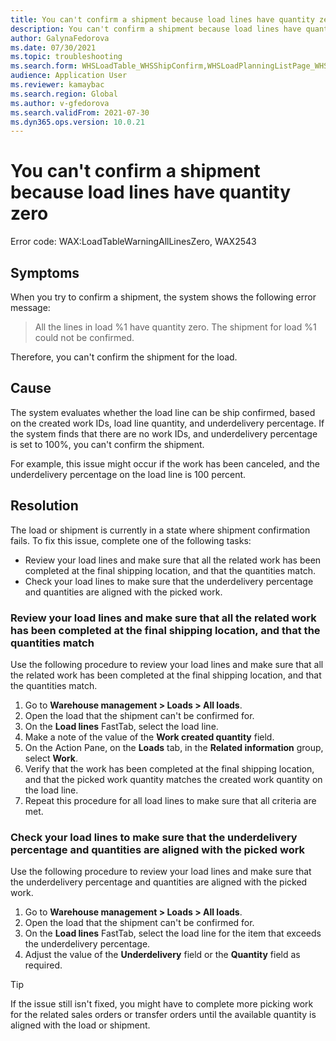 ```yaml
---
title: You can't confirm a shipment because load lines have quantity zero
description: You can't confirm a shipment because load lines have quantity zero
author: GalynaFedorova
ms.date: 07/30/2021
ms.topic: troubleshooting
ms.search.form: WHSLoadTable_WHSShipConfirm,WHSLoadPlanningListPage_WHSShipConfirm,WHSLoadPlanningWorkbench_WHSShipConfirm,WHSTransportLoad_WHSShipConfirm,WHSShipPlanningListPage_WHSShipConfirm,WHSShipmentDetails_WHSShipConfirm,WHSWorkTable_WHSShipConfirm,WHSWorkTableListPage_WHSShipConfirm,Dialog_WHSOutboundShipConfirmController_WHSOutboundShipConfirm
audience: Application User
ms.reviewer: kamaybac
ms.search.region: Global
ms.author: v-gfedorova
ms.search.validFrom: 2021-07-30
ms.dyn365.ops.version: 10.0.21
---
```


# You can't confirm a shipment because load lines have quantity zero

Error code: WAX:LoadTableWarningAllLinesZero, WAX2543

## Symptoms

When you try to confirm a shipment, the system shows the following error message:

> All the lines in load %1 have quantity zero.
> The shipment for load %1 could not be confirmed.

Therefore, you can't confirm the shipment for the load.

## Cause

The system evaluates whether the load line can be ship confirmed, based on the created work IDs, load line quantity, and underdelivery percentage. If the system finds that there are no work IDs, and underdelivery percentage is set to 100%, you can't confirm the shipment.

For example, this issue might occur if the work has been canceled, and the underdelivery percentage on the load line is 100 percent.

## Resolution

The load or shipment is currently in a state where shipment confirmation fails. To fix this issue, complete one of the following tasks:

- Review your load lines and make sure that all the related work has been completed at the final shipping location, and that the quantities match.
- Check your load lines to make sure that the underdelivery percentage and quantities are aligned with the picked work.

### Review your load lines and make sure that all the related work has been completed at the final shipping location, and that the quantities match

Use the following procedure to review your load lines and make sure that all the related work has been completed at the final shipping location, and that the quantities match.

1. Go to **Warehouse management \> Loads \> All loads**.
1. Open the load that the shipment can't be confirmed for.
1. On the **Load lines** FastTab, select the load line.
1. Make a note of the value of the **Work created quantity** field.
1. On the Action Pane, on the **Loads** tab, in the **Related information** group, select **Work**.
1. Verify that the work has been completed at the final shipping location, and that the picked work quantity matches the created work quantity on the load line.
1. Repeat this procedure for all load lines to make sure that all criteria are met.

### Check your load lines to make sure that the underdelivery percentage and quantities are aligned with the picked work

Use the following procedure to review your load lines and make sure that the underdelivery percentage and quantities are aligned with the picked work.

1. Go to **Warehouse management \> Loads \> All loads**.
1. Open the load that the shipment can't be confirmed for.
1. On the **Load lines** FastTab, select the load line for the item that exceeds the underdelivery percentage.
1. Adjust the value of the **Underdelivery** field or the **Quantity** field as required.

> [!TIP]
> If the issue still isn't fixed, you might have to complete more picking work for the related sales orders or transfer orders until the available quantity is aligned with the load or shipment.
